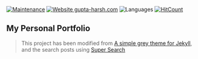 [![Maintenance](https://img.shields.io/badge/Maintained%3F-yes-green.svg)](https://github.com/harshbg/harshbg.github.io/graphs/commit-activity)
[![Website gupta-harsh.com](https://img.shields.io/website-up-down-green-red/http/shields.io.svg)](http://www.gupta-harsh.com/)
![Languages](https://img.shields.io/github/languages/count/harshbg/harshbg.github.io.svg)
[![HitCount](http://hits.dwyl.io/harshbg/harshbggithubio.svg)](http://hits.dwyl.io/harshbg/harshbggithubio)

## My Personal Portfolio

> This project has been modified from [A simple grey theme for Jekyll](https://github.com/liamsymonds/simplygrey-jekyll),
> and the search posts using [Super Search](https://github.com/chinchang/super-search)


